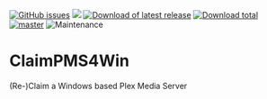 [![GitHub issues](https://img.shields.io/github/issues/ukdtom/ClaimPMS4Win.svg?style=flat)](https://github.com/ukdtom/ClaimPMS4Win/issues)
[![](https://img.shields.io/github/release/ukdtom/ClaimPMS4Win.svg?style=flat)](https://github.com/ukdtom/ClaimPMS4Win/releases)
[![Download of latest release](https://img.shields.io/github/downloads/ukdtom/ClaimPMS4Win/latest/total.svg?style=flat)](https://github.com/ukdtom/ClaimPMS4Win/releases/latest)
[![Download total](https://img.shields.io/github/downloads/ukdtom/ClaimPMS4Win/total.svg)](https://github.com/ukdtom/ClaimPMS4Win/releases)
[![master](https://img.shields.io/badge/master-stable-green.svg?maxAge=2592000)]()
![Maintenance](https://img.shields.io/badge/Maintained-Yes-green.svg)

# ClaimPMS4Win
(Re-)Claim a Windows based Plex Media Server
